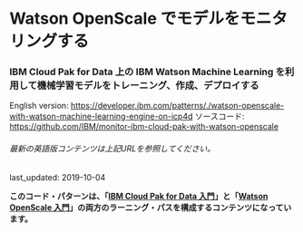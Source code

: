 # Watson OpenScale でモデルをモニタリングする

### IBM Cloud Pak for Data 上の IBM Watson Machine Learning を利用して機械学習モデルをトレーニング、作成、デプロイする

English version: https://developer.ibm.com/patterns/./watson-openscale-with-watson-machine-learning-engine-on-icp4d
  ソースコード: https://github.com/IBM/monitor-ibm-cloud-pak-with-watson-openscale

###### 最新の英語版コンテンツは上記URLを参照してください。
last_updated: 2019-10-04

 **このコード・パターンは、「[IBM Cloud Pak for Data 入門](https://developer.ibm.com/jp/series/cloud-pak-for-data-learning-path/)」と「[Watson OpenScale 入門](https://developer.ibm.com/jp/series/learning-path-watson-openscale/)」の両方のラーニング・パスを構成するコンテンツになっています。**
<!--
| レベル | トピック | タイプ |
